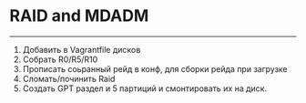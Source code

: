 # RAID and MDADM
___
1) Добавить в Vagrantfile дисков
2) Собрать R0/R5/R10
3) Прописать соьранный рейд в конф, для сборки рейда при загрузке
4) Сломать/починить Raid
5) Создать GPT раздел и 5 партиций и смонтировать их на диск.
